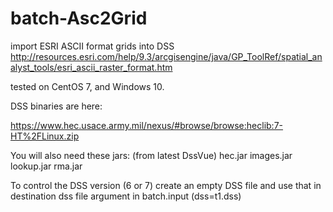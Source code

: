 # batch-Asc2Grid

import ESRI ASCII format grids into DSS  http://resources.esri.com/help/9.3/arcgisengine/java/GP_ToolRef/spatial_analyst_tools/esri_ascii_raster_format.htm

tested on CentOS 7, and Windows 10.

DSS binaries are here:

https://www.hec.usace.army.mil/nexus/#browse/browse:heclib:7-HT%2FLinux.zip

You will also need these jars:   (from latest DssVue)
hec.jar  images.jar  lookup.jar  rma.jar

To control the DSS version (6 or 7) create an empty DSS file and use that in destination dss file argument in batch.input (dss=t1.dss)
